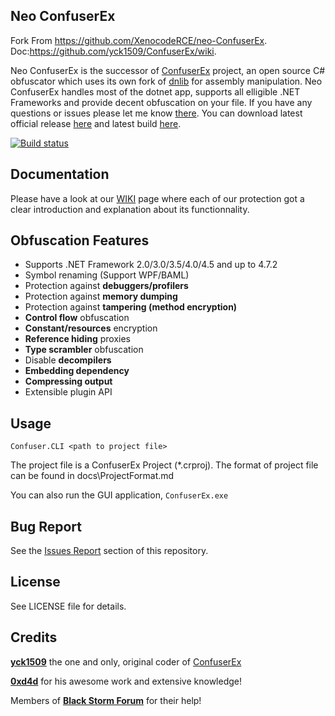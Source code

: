 Neo ConfuserEx
--------
Fork From https://github.com/XenocodeRCE/neo-ConfuserEx.
Doc:https://github.com/yck1509/ConfuserEx/wiki.

Neo ConfuserEx is the successor of [ConfuserEx](https://yck1509.github.io/ConfuserEx/) project, an open source C# obfuscator which uses its own fork of [dnlib](https://github.com/0xd4d/dnlib/) for assembly manipulation. Neo ConfuserEx handles most of the dotnet app, supports all elligible .NET Frameworks and provide decent obfuscation on your file. If you have any questions or issues please let me know [there](https://github.com/XenocodeRCE/neo-ConfuserEx/issues). You can download latest official release [here](https://github.com/XenocodeRCE/neo-ConfuserEx/releases) and latest build [here](https://ci.appveyor.com/project/XenocodeRCE/neo-confuserex/build/artifacts).

<p align="center">
  
[![Build status](https://img.shields.io/appveyor/ci/gruntjs/grunt.svg)](https://ci.appveyor.com/project/XenocodeRCE/neo-confuserex/build/artifacts)

</p>

Documentation
--------

Please have a look at our [WIKI](https://github.com/XenocodeRCE/neo-ConfuserEx/wiki) page where each of our protection got a clear introduction and explanation about its functionnality.

Obfuscation Features
--------
* Supports .NET Framework 2.0/3.0/3.5/4.0/4.5 and up to 4.7.2
* Symbol renaming (Support WPF/BAML)
* Protection against **debuggers/profilers**
* Protection against **memory dumping**
* Protection against **tampering (method encryption)**
* **Control flow** obfuscation
* **Constant/resources** encryption
* **Reference hiding** proxies
* **Type scrambler** obfuscation
* Disable **decompilers**
* **Embedding dependency**
* **Compressing output**
* Extensible plugin API


Usage
-----
`Confuser.CLI <path to project file>`

The project file is a ConfuserEx Project (*.crproj).
The format of project file can be found in docs\ProjectFormat.md

You can also run the GUI application, `ConfuserEx.exe`

Bug Report
----------
See the [Issues Report](https://github.com/XenocodeRCE/neo-ConfuserEx/issues) section of this repository.


License
-------
See LICENSE file for details.

Credits
-------
**[yck1509](https://github.com/yck1509)** the one and only, original coder of [ConfuserEx](https://yck1509.github.io/ConfuserEx/)

**[0xd4d](https://github.com/0xd4d)** for his awesome work and extensive knowledge!  

Members of **[Black Storm Forum](http://board.b-at-s.info/)** for their help!
